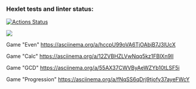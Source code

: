 ### Hexlet tests and linter status:
[![Actions Status](https://github.com/sheveleves/java-project-lvl1/workflows/hexlet-check/badge.svg)](https://github.com/sheveleves/java-project-lvl1/actions)

<a href="https://codeclimate.com/github/sheveleves/java-project-lvl1/maintainability"><img src="https://api.codeclimate.com/v1/badges/15c1604e8041f909493b/maintainability" /></a>

Game "Even"
https://asciinema.org/a/hccpU99oVA6TjOAbjB7J3lUcX

Game "Calc"
https://asciinema.org/a/12ZVBHZLVwNqq5kz1FBlXn9lI

Game "GCD"
https://asciinema.org/a/55AX37CWVByAeWZYb10tLSF5i

Game "Progression"
https://asciinema.org/a/fNqSS6qDrj9tjofy37ayeFWcY